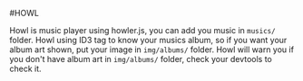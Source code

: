 #HOWL

Howl is music player using howler.js, you can add you music in `musics/` folder.
Howl using ID3 tag to know your musics album, so if you want your album art shown, put your image in `img/albums/` folder.
Howl will warn you if you don't have album art in `img/albums/` folder, check your devtools to check it.
